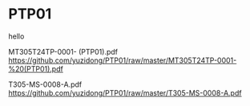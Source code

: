 # PTP01
hello

MT305T24TP-0001- (PTP01).pdf
https://github.com/yuzidong/PTP01/raw/master/MT305T24TP-0001-%20(PTP01).pdf

T305-MS-0008-A.pdf
https://github.com/yuzidong/PTP01/raw/master/T305-MS-0008-A.pdf
